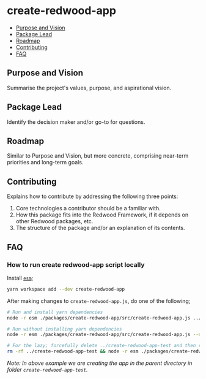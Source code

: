 # create-redwood-app

<!-- toc -->
- [Purpose and Vision](#Purpose-and-Vision)
- [Package Lead](#Package-Lead)
- [Roadmap](#Roadmap)
- [Contributing](#Contributing)
- [FAQ](#FAQ)

## Purpose and Vision

Summarise the project's values, purpose, and aspirational vision.

## Package Lead

Identify the decision maker and/or go-to for questions.

## Roadmap

Similar to Purpose and Vision, but more concrete, comprising near-term priorities and long-term goals.

## Contributing

Explains how to contribute by addressing the following three points:

1) Core technologies a contributor should be a familiar with.
2) How this package fits into the Redwood Framework, if it depends on other Redwood packages, etc.
3) The structure of the package and/or an explanation of its contents.

## FAQ

### How to run create redwood-app script locally

Install [`esm`](https://www.npmjs.com/package/esm);

```bash
yarn workspace add --dev create-redwood-app
```

After making changes to `create-redwood-app.js`, do one of the following;

```bash
# Run and install yarn dependencies
node -r esm ./packages/create-redwood-app/src/create-redwood-app.js ../create-redwood-app-test

# Run without installing yarn dependencies
node -r esm ./packages/create-redwood-app/src/create-redwood-app.js --no-yarn-install ../create-redwood-app-test

# For the lazy; forcefully delete ../create-redwood-app-test and then run without installing yarn dependencies
rm -rf ../create-redwood-app-test && node -r esm ./packages/create-redwood-app/src/create-redwood-app.js --no-yarn-install ../create-redwood-app-test
```

_Note: In above example we are creating the app in the parent directory in folder `create-redwood-app-test`._
